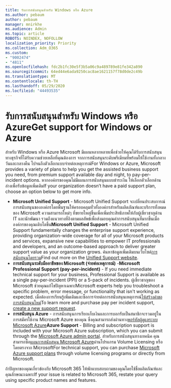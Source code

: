 ```yaml
---
title: รับการสนับสนุนสําหรับ Windows หรือ Azure
ms.author: pebaum
author: pebaum
manager: mnirkhe
ms.audience: Admin
ms.topic: article
ROBOTS: NOINDEX, NOFOLLOW
localization_priority: Priority
ms.collection: Adm_O365
ms.custom:
- "9002474"
- "4811"
ms.openlocfilehash: fdc2b1fc30e5f3b5a06c9a489789e81fe342a890
ms.sourcegitcommit: 64ed44e6ada9250cac8ae1621157f78d0de2c49b
ms.translationtype: MT
ms.contentlocale: th-TH
ms.lasthandoff: 05/29/2020
ms.locfileid: "44493535"
---
```

# <a name="get-support-for-windows-or-azure"></a><span data-ttu-id="869c8-102">รับการสนับสนุนสําหรับ Windows หรือ Azure</span><span class="sxs-lookup"><span data-stu-id="869c8-102">Get support for Windows or Azure</span></span>

<span data-ttu-id="869c8-103">สําหรับ Windows หรือ Azure Microsoft มีแผนหลากหลายเพื่อช่วยให้คุณได้รับการสนับสนุนทางธุรกิจที่ได้รับความช่วยเหลือที่คุณต้องการ จากการสนับสนุนระดับพรีเมียมที่พร้อมให้ใช้งานทั้งกลางวันและกลางคืน ไปจนถึงตัวเลือกแบบจ่ายต่อเหตุการณ์</span><span class="sxs-lookup"><span data-stu-id="869c8-103">For Windows or Azure, Microsoft provides a variety of plans to help you get the assisted business support you need, from premium support available day and night, to pay-per-incident options.</span></span> <span data-ttu-id="869c8-104">หากองค์กรของคุณไม่มีแผนการสนับสนุนแบบชําระเงิน ให้เลือกตัวเลือกด้านล่างเพื่อรับข้อมูลเพิ่มเติม</span><span class="sxs-lookup"><span data-stu-id="869c8-104">If your organization doesn’t have a paid support plan, choose an option below to get more info.</span></span>

- <span data-ttu-id="869c8-105">**Microsoft Unified Support** - Microsoft Unified Support จะเปลี่ยนประสบการณ์การสนับสนุนขององค์กรโดยพื้นฐานให้ครอบคลุมทั่วทั้งองค์กรสําหรับผลิตภัณฑ์และบริการทั้งหมดของ Microsoft ความสามารถใหม่ๆ ที่ขยายใหญ่ขึ้นเพื่อเพิ่มประสิทธิภาพให้กับผู้เชี่ยวชาญด้าน IT และนักพัฒนา รวมถึงแนวทางที่อิงตามผลลัพธ์เพื่อส่งมอบคุณค่าการสนับสนุนที่มากขึ้นเมื่อองค์กรของคุณเติบโตขึ้น</span><span class="sxs-lookup"><span data-stu-id="869c8-105">**Microsoft Unified Support** - Microsoft Unified Support fundamentally changes the enterprise support experience, providing organization-wide coverage for all of your Microsoft products and services, expansive new capabilities to empower IT professionals and developers, and an outcome-based approach to deliver greater support value as your organization grows.</span></span> <span data-ttu-id="869c8-106">ค้นหาข้อมูลเพิ่มเติมบนเว็บไซต์[การสนับสนุนโดยรวม](https://aka.ms/unified-support)</span><span class="sxs-lookup"><span data-stu-id="869c8-106">Find out more on the [Unified Support website](https://aka.ms/unified-support).</span></span>
- <span data-ttu-id="869c8-107">**การสนับสนุนระดับมืออาชีพของ Microsoft (จ่ายต่อเหตุการณ์)** -</span><span class="sxs-lookup"><span data-stu-id="869c8-107">**Microsoft Professional Support (pay-per-incident)** - If you need immediate technical support for your business, Professional Support is available as a single pay-per-incident (PPI) or a 5-pack of incidents.</span></span> <span data-ttu-id="869c8-108">ผู้เชี่ยวชาญของ Microsoft ช่วยคุณแก้ไขปัญหาเฉพาะ</span><span class="sxs-lookup"><span data-stu-id="869c8-108">Microsoft experts help you troubleshoot a specific problem, error message, or functionality that isn't working as expected.</span></span> <span data-ttu-id="869c8-109">เมื่อต้องการเรียนรู้เพิ่มเติมและซื้อการจ่ายต่อการสนับสนุนเหตุการณ์[ให้สร้างคําขอการสนับสนุนใหม่](https://support.microsoft.com/supportforbusiness/productselection)</span><span class="sxs-lookup"><span data-stu-id="869c8-109">To learn more and purchase pay per incident support, [create a new support request](https://support.microsoft.com/supportforbusiness/productselection).</span></span>
- <span data-ttu-id="869c8-110">**การสนับสนุน Azure** - การสนับสนุนการเรียกเก็บเงินและการบอกรับเป็นสมาชิกจะรวมอยู่ในการสมัครใช้งาน Microsoft Azure ของคุณ ซึ่งคุณสามารถส่งผ่านทาง[พอร์ทัลผู้ดูแลระบบ Microsoft Azure](https://portal.azure.com/)</span><span class="sxs-lookup"><span data-stu-id="869c8-110">**Azure Support** - Billing and subscription support is included with your Microsoft Azure subscription, which you can submit through the [Microsoft Azure admin portal](https://portal.azure.com/).</span></span> <span data-ttu-id="869c8-111">สําหรับการสนับสนุนทางเทคนิค คุณสามารถซื้อ[แผนการสนับสนุน Microsoft Azure](https://azure.microsoft.com/support/plans/)ผ่านโปรแกรม Volume Licensing หรือโดยตรงจาก Microsoft</span><span class="sxs-lookup"><span data-stu-id="869c8-111">For technical support, you can purchase [Microsoft Azure support plans](https://azure.microsoft.com/support/plans/) through volume licensing programs or directly from Microsoft.</span></span>

<span data-ttu-id="869c8-112">ถ้าปัญหาของคุณเกี่ยวข้องกับ Microsoft 365 ให้พักแบบสอบถามของคุณโดยใช้ชื่อผลิตภัณฑ์และคุณลักษณะเฉพาะ</span><span class="sxs-lookup"><span data-stu-id="869c8-112">If your issue is related to Microsoft 365, restate your query using specific product names and features.</span></span>
